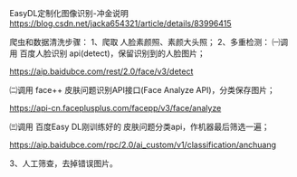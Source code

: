 EasyDL定制化图像识别-冲金说明
https://blog.csdn.net/jacka654321/article/details/83996415

爬虫和数据清洗步骤：
1、爬取 人脸素颜照、素颜大头照；
2、多重检测：
㈠调用 百度人脸识别 api(detect)，保留识别到的人脸图片；

https://aip.baidubce.com/rest/2.0/face/v3/detect

㈡调用 face++ 皮肤问题识别API接口(Face Analyze API)，分类保存图片；

https://api-cn.faceplusplus.com/facepp/v3/face/analyze

㈢调用 百度Easy DL刚训练好的 皮肤问题分类api，作机器最后筛选一遍；

https://aip.baidubce.com/rpc/2.0/ai_custom/v1/classification/anchuang


3、人工筛查，去掉错误图片。
